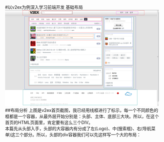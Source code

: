 #以v2ex为例深入学习前端开发 基础布局
![](https://raw.githubusercontent.com/fegeek/v2ex-fe-demo/master/files/v2ex-homepage-layout.png)
##布局分析
上图是v2ex首页截图，我已经用线框进行了标示，每一个不同颜色的框都是一个容器，从最外层开始分别是：头部、主体、底部三大块。所以，在这个首页的HTML页面里，肯定要有这么三个DIV。<br>
本篇先从头部入手，头部的大容器内有分成了左(Logo)、中(搜索框)、右(导航菜单)这三个部分。所以，头部的div容器我们可以先这样写一个大的布局：<br>
